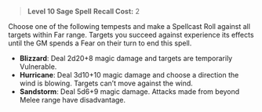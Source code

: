 > **Level 10 Sage Spell**
> **Recall Cost:** 2

Choose one of the following tempests and make a Spellcast Roll against all targets within Far range. Targets you succeed against experience its effects until the GM spends a Fear on their turn to end this spell.

- **Blizzard**: Deal 2d20+8 magic damage and targets are temporarily Vulnerable.
- **Hurricane**: Deal 3d10+10 magic damage and choose a direction the wind is blowing. Targets can’t move against the wind.
- **Sandstorm**: Deal 5d6+9 magic damage. Attacks made from beyond Melee range have disadvantage.
